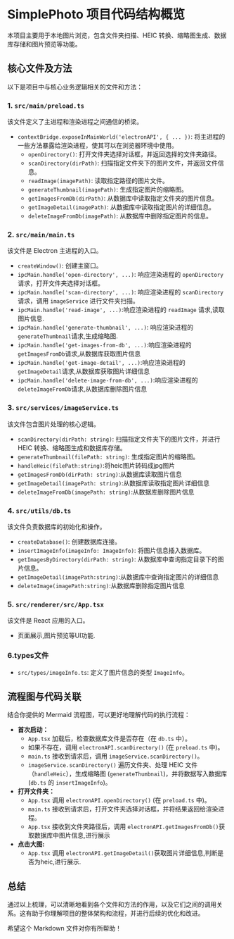 # SimplePhoto 项目代码结构概览

本项目主要用于本地图片浏览，包含文件夹扫描、HEIC 转换、缩略图生成、数据库存储和图片预览等功能。

## 核心文件及方法

以下是项目中与核心业务逻辑相关的文件和方法：

### 1. `src/main/preload.ts`

该文件定义了主进程和渲染进程之间通信的桥梁。

*   `contextBridge.exposeInMainWorld('electronAPI', { ... })`: 将主进程的一些方法暴露给渲染进程，使其可以在浏览器环境中使用。
    *   `openDirectory()`: 打开文件夹选择对话框，并返回选择的文件夹路径。
    *   `scanDirectory(dirPath)`: 扫描指定文件夹下的图片文件，并返回文件信息。
    *   `readImage(imagePath)`: 读取指定路径的图片文件。
    *   `generateThumbnail(imagePath)`: 生成指定图片的缩略图。
    *   `getImagesFromDb(dirPath)`: 从数据库中读取指定文件夹的图片信息。
    *   `getImageDetail(imagePath)`: 从数据库中读取指定图片的详细信息。
    *   `deleteImageFromDb(imagePath)`: 从数据库中删除指定图片的信息。

### 2. `src/main/main.ts`

该文件是 Electron 主进程的入口。

*   `createWindow()`: 创建主窗口。
*   `ipcMain.handle('open-directory', ...)`: 响应渲染进程的 `openDirectory` 请求，打开文件夹选择对话框。
*   `ipcMain.handle('scan-directory', ...)`: 响应渲染进程的 `scanDirectory` 请求，调用 `imageService` 进行文件夹扫描。
* `ipcMain.handle('read-image', ...)`:响应渲染进程的 `readImage` 请求,读取图片信息.
* `ipcMain.handle('generate-thumbnail', ...)`: 响应渲染进程的`generateThumbnail`请求,生成缩略图.
* `ipcMain.handle('get-images-from-db', ...)`:响应渲染进程的`getImagesFromDb`请求,从数据库获取图片信息
* `ipcMain.handle('get-image-detail', ...)`:响应渲染进程的`getImageDetail`请求,从数据库获取图片详细信息
* `ipcMain.handle('delete-image-from-db', ...)`:响应渲染进程的`deleteImageFromDb`请求,从数据库删除图片信息

### 3. `src/services/imageService.ts`

该文件包含图片处理的核心逻辑。

*   `scanDirectory(dirPath: string)`: 扫描指定文件夹下的图片文件，并进行 HEIC 转换、缩略图生成和数据库存储。
*   `generateThumbnail(filePath: string)`: 生成指定图片的缩略图。
*   `handleHeic(filePath:string)`:将heic图片转码成jpg图片
*   `getImagesFromDb(dirPath: string)`:从数据库读取图片信息
*   `getImageDetail(imagePath: string)`:从数据库读取指定图片详细信息
*   `deleteImageFromDb(imagePath: string)`:从数据库删除图片信息

### 4. `src/utils/db.ts`

该文件负责数据库的初始化和操作。

*   `createDatabase()`: 创建数据库连接。
*   `insertImageInfo(imageInfo: ImageInfo)`: 将图片信息插入数据库。
*   `getImagesByDirectory(dirPath: string)`: 从数据库中查询指定目录下的图片信息。
* `getImageDetail(imagePath:string)`:从数据库中查询指定图片的详细信息
* `deleteImage(imagePath:string)`:从数据库删除指定图片信息

### 5. `src/renderer/src/App.tsx`

该文件是 React 应用的入口。

* 页面展示,图片预览等UI功能.

### 6.types文件

* `src/types/imageInfo.ts`: 定义了图片信息的类型 `ImageInfo`。

## 流程图与代码关联

结合你提供的 Mermaid 流程图，可以更好地理解代码的执行流程：

*   **首次启动：**
    *   `App.tsx` 加载后，检查数据库文件是否存在（在 `db.ts` 中）。
    *   如果不存在，调用 `electronAPI.scanDirectory()` (在 `preload.ts` 中)。
    *   `main.ts` 接收到请求后，调用 `imageService.scanDirectory()`。
    *   `imageService.scanDirectory()` 遍历文件夹、处理 HEIC 文件（`handleHeic`），生成缩略图 (`generateThumbnail`)，并将数据写入数据库 (`db.ts` 的 `insertImageInfo`)。
*   **打开文件夹：**
    *   `App.tsx` 调用 `electronAPI.openDirectory()` (在 `preload.ts` 中)。
    *   `main.ts` 接收到请求后，打开文件夹选择对话框，并将结果返回给渲染进程。
    *   `App.tsx` 接收到文件夹路径后，调用 `electronAPI.getImagesFromDb()`获取数据库中图片信息,进行展示
* **点击大图:**
    * `App.tsx` 调用 `electronAPI.getImageDetail()`获取图片详细信息,判断是否为heic,进行展示.

## 总结

通过以上梳理，可以清晰地看到各个文件和方法的作用，以及它们之间的调用关系。这有助于你理解项目的整体架构和流程，并进行后续的优化和改进。

希望这个 Markdown 文件对你有所帮助！